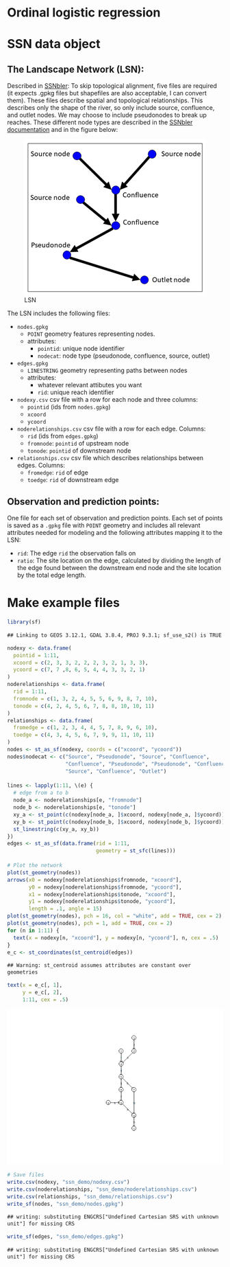 Ordinal logistic regression
================

# SSN data object

## The Landscape Network (LSN):

Described in
[SSNbler](https://pet221.github.io/SSNbler/articles/introduction.html):
To skip topological alignment, five files are required (it expects .gpkg
files but shapefiles are also acceptable, I can convert them). These
files describe spatial and topological relationships. This describes
only the shape of the river, so only include source, confluence, and
outlet nodes. We may choose to include pseudonodes to break up reaches.
These different node types are described in the [SSNbler
documentation](https://pet221.github.io/SSNbler/articles/introduction.html)
and in the figure below:

<figure>
<img src="ssn_files_keep/valid_nodes.png" alt="LSN" />
<figcaption aria-hidden="true">LSN</figcaption>
</figure>

The LSN includes the following files:

- `nodes.gpkg`
  - `POINT` geometry features representing nodes.
  - attributes:
    - `pointid`: unique node identifier
    - `nodecat`: node type (pseudonode, confluence, source, outlet)
- `edges.gpkg`
  - `LINESTRING` geometry representing paths between nodes
  - attributes:
    - whatever relevant attibutes you want
    - `rid`: unique reach identifier
- `nodexy.csv` csv file with a row for each node and three columns:
  - `pointid` (ids from `nodes.gpkg`)
  - `xcoord`
  - `ycoord`
- `noderelationships.csv` csv file with a row for each edge. Columns:
  - `rid` (ids from `edges.gpkg`)
  - `fromnode`: `pointid` of upstream node
  - `tonode`: `pointid` of downstream node
- `relationships.csv` csv file which describes relationships between
  edges. Columns:
  - `fromedge`: `rid` of edge
  - `toedge`: `rid` of downstream edge

## Observation and prediction points:

One file for each set of observation and prediction points. Each set of
points is saved as a `.gpkg` file with `POINT` geometry and includes all
relevant attributes needed for modeling and the following attributes
mapping it to the LSN:

- `rid`: The edge `rid` the observation falls on
- `ratio`: The site location on the edge, calculated by dividing the
  length of the edge found between the downstream end node and the site
  location by the total edge length.

# Make example files

``` r
library(sf)
```

    ## Linking to GEOS 3.12.1, GDAL 3.8.4, PROJ 9.3.1; sf_use_s2() is TRUE

``` r
nodexy <- data.frame(
  pointid = 1:11, 
  xcoord = c(2, 3, 3, 2, 2, 2, 3, 2, 1, 3, 3), 
  ycoord = c(7, 7 ,8, 6, 5, 4, 4, 3, 3, 2, 1)
)
noderelationships <- data.frame(
  rid = 1:11, 
  fromnode = c(1, 3, 2, 4, 5, 5, 6, 9, 8, 7, 10), 
  tonode = c(4, 2, 4, 5, 6, 7, 8, 8, 10, 10, 11)
)
relationships <- data.frame(
  fromedge = c(1, 2, 3, 4, 4, 5, 7, 8, 9, 6, 10), 
  toedge = c(4, 3, 4, 5, 6, 7, 9, 9, 11, 10, 11)
)
nodes <- st_as_sf(nodexy, coords = c("xcoord", "ycoord"))
nodes$nodecat <- c("Source", "Pseudonode", "Source", "Confluence", 
                   "Confluence", "Pseudonode", "Pseudonode", "Confluence", 
                   "Source", "Confluence", "Outlet")

lines <- lapply(1:11, \(e) {
  # edge from a to b
  node_a <- noderelationships[e, "fromnode"]
  node_b <- noderelationships[e, "tonode"]
  xy_a <- st_point(c(nodexy[node_a, ]$xcoord, nodexy[node_a, ]$ycoord))
  xy_b <- st_point(c(nodexy[node_b, ]$xcoord, nodexy[node_b, ]$ycoord))
  st_linestring(c(xy_a, xy_b))
})
edges <- st_as_sf(data.frame(rid = 1:11, 
                             geometry = st_sfc(lines)))

# Plot the network 
plot(st_geometry(nodes))
arrows(x0 = nodexy[noderelationships$fromnode, "xcoord"], 
       y0 = nodexy[noderelationships$fromnode, "ycoord"], 
       x1 = nodexy[noderelationships$tonode, "xcoord"],
       y1 = nodexy[noderelationships$tonode, "ycoord"], 
       length = .1, angle = 15)
plot(st_geometry(nodes), pch = 16, col = "white", add = TRUE, cex = 2)
plot(st_geometry(nodes), pch = 1, add = TRUE, cex = 2)
for (n in 1:11) {
  text(x = nodexy[n, "xcoord"], y = nodexy[n, "ycoord"], n, cex = .5)
}
e_c <- st_coordinates(st_centroid(edges))
```

    ## Warning: st_centroid assumes attributes are constant over geometries

``` r
text(x = e_c[, 1], 
     y = e_c[, 2], 
     1:11, cex = .5)
```

![](ssn_files/figure-gfm/unnamed-chunk-1-1.png)<!-- -->

``` r
# Save files
write.csv(nodexy, "ssn_demo/nodexy.csv")
write.csv(noderelationships, "ssn_demo/noderelationships.csv")
write.csv(relationships, "ssn_demo/relationships.csv")
write_sf(nodes, "ssn_demo/nodes.gpkg")
```

    ## writing: substituting ENGCRS["Undefined Cartesian SRS with unknown unit"] for missing CRS

``` r
write_sf(edges, "ssn_demo/edges.gpkg")
```

    ## writing: substituting ENGCRS["Undefined Cartesian SRS with unknown unit"] for missing CRS
